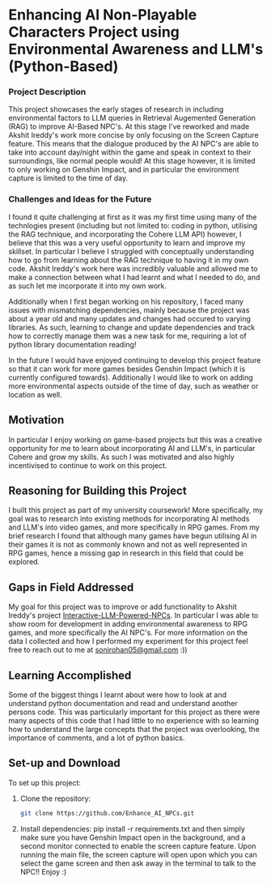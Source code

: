 # Enhancing AI Non-Playable Characters Project using Environmental Awareness and LLM's (Python-Based)

### Project Description
  This project showcases the early stages of research in including environmental factors to LLM queries in Retrieval Augemented Generation (RAG) to improve AI-Based NPC's. At this stage I've reworked and made Akshit Ireddy's work more concise by only focusing on the Screen Capture feature. This means that the dialogue produced by the AI NPC's are able to take into account day/night within the game and speak in context to their surroundings, like normal people would! At this stage however, it is limited to only working on Genshin Impact, and in particular the environment capture is limited to the time of day.

### Challenges and Ideas for the Future
  I found it quite challenging at first as it was my first time using many of the technlogies present (including but not limited to: coding in python, utilising the RAG technique, and incorporating the Cohere LLM API) however, I believe that this was a very useful opportunity to learn and improve my skillset. In particular I believe I struggled with conceptually understanding how to go from learning about the RAG technique to having it in my own code. Akshit Ireddy's work here was incredibly valuable and allowed me to make a connection between what I had learnt and what I needed to do, and as such let me incorporate it into my own work. 

  Additionally when I first began working on his repository, I faced many issues with mismatching dependencies, mainly because the project was about a year old and many updates and changes had occured to varying libraries. As such, learning to change and update dependencies and track how to correctly manage them was a new task for me, requiring a lot of python library documentation reading! 

  In the future I would have enjoyed continuing to develop this project feature so that it can work for more games besides Genshin Impact (which it is currently configured towards). Additionally I would like to work on adding more environmental aspects outside of the time of day, such as weather or location as well. 

## Motivation
  In particular I enjoy working on game-based projects but this was a creative opportunity for me to learn about incorporating AI and LLM's, in particular Cohere and grow my skills. As such I was motivated and also highly incentivised to continue to work on this project.
  
## Reasoning for Building this Project
  I built this project as part of my university coursework! More specifically, my goal was to research into existing methods for incorporating AI methods and LLM's into video games, and more specifically in RPG games. From my brief research I found that although many games have begun utilising AI in their games it is not as commonly known and not as well represented in RPG games, hence a missing gap in research in this field that could be explored.  
  
## Gaps in Field Addressed
  My goal for this project was to improve or add functionality to Akshit Ireddy's project [Interactive-LLM-Powered-NPCs](https://github.com/AkshitIreddy/Interactive-LLM-Powered-NPCs). 
  In particular I was able to show room for development in adding environmental awareness to RPG games, and more specifically the AI NPC's. For more information on the data I collected and how I performed my experiment for this project feel free to reach out to me at sonirohan05@gmail.com :))

## Learning Accomplished
  Some of the biggest things I learnt about were how to look at and understand python documentation and read and understand another persons code. This was particularly important for this project as there were many aspects of this code that I had little to no experience with so learning how to understand the large concepts that the project was overlooking, the importance of comments, and a lot of python basics.
  
## Set-up and Download
To set up this project:
1. Clone the repository:
   ```sh
   git clone https://github.com/Enhance_AI_NPCs.git
2. Install dependencies: 
   pip install -r requirements.txt
and then simply make sure you have Genshin Impact open in the background, and a second monitor connected to enable the screen capture feature. Upon running the main file, the screen capture will open upon which you can select the game screen and then ask away in the terminal to talk to the NPC!! Enjoy :)
